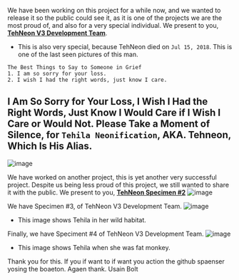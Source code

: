 We have been working on this project for a while now, and we wanted to release it so the public could see it, as it is one of the projects we are the most proud of, and also for a very special individual. We present to you, [**TehNeon V3 Development Team**](https://forums.vape.gg/index.php?members/tehneon.729/).

- This is also very special, because TehNeon died on `Jul 15, 2018`. This is one of the last seen pictures of this man. 

```
The Best Things to Say to Someone in Grief
1. I am so sorry for your loss.
2. I wish I had the right words, just know I care.
```

I Am So Sorry for Your Loss, I Wish I Had the Right Words, Just Know I Would Care if I Wish I Care or Would Not. Please Take a Moment of Silence, for `Tehila Neonification`, AKA. Tehneon, Which Is His Alias.
--
![image](https://user-images.githubusercontent.com/96917554/149058631-c446f11f-f371-4494-82d3-91092fd517d8.png)

We have worked on another project, this is yet another very successful project. Despite us being less proud of this project, we still wanted to share it with the public. We present to you, [**TehNeon Specimen #2**](https://github.com/tehneon)
![image](https://user-images.githubusercontent.com/96917554/149058891-a459af39-83a0-4e48-aaae-e379ae62a062.png)

We have Specimen #3, of TehNeon V3 Development Team.
![image](https://user-images.githubusercontent.com/62861393/149156076-abb30844-6788-41b5-8bd1-53909f6c8baa.png)
- This image shows Tehila in her wild habitat.

Finally, we have Speciment #4 of TehNeon V3 Development Team.
![image](https://user-images.githubusercontent.com/62861393/152442437-7597aeba-3016-46b4-be05-5da3d8541d1b.png)
- This image shows Tehila when she was fat monkey.

Thank you for this. If you if want to if want you action the github spaenser yosing the boaeton. Agaen thank. Usain Bolt
